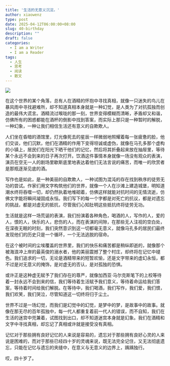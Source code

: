 ```yaml
---
title: '生活的无意义沉淀。'
author: xiaowenz
type: post
date: 2025-04-12T06:00:00+08:00
slug: 40-birthday
description: ""
draft: false
categories:
  - I am a Writer
  - I am a Reader
tags:
  - 人生
  - 思考
  - 阅读
  - 散文
---
```


![](https://cdn.sa.net/2025/04/12/g6xJfO2V7vbz8Yl.png)

在这个世界的某个角落，总有人在酒精的怀抱中寻找真相，就像一只迷失的鸟儿在暴风雨中寻找避难所，却不知道真相本身就是一种幻觉，是人类为了对抗孤独而创造的最伟大谎言。酒精流过喉咙的那一刻，世界变得模糊而清晰，矛盾却又和谐，仿佛所有的困惑都能在酒杯的倒影中找到答案，而实际上那只是一种暂时的解脱，一种幻象，一种让我们相信生活还有意义的自欺欺人。

人们坐在昏暗的酒馆里，灯光像死去的星辰一样微弱地照耀着每一张疲惫的脸，他们交谈，他们沉默，他们在酒精的作用下变得坦诚或虚伪，就像在马孔多那个虚构的小镇上，居民们在阳光下晒干他们的记忆，然后将其折叠起来放在抽屉里，等待某个永远不会到来的日子再次打开。饮酒这件事情本身就像一场没有观众的表演，演员在空无一人的剧场里歇斯底里地表达着他们无法言说的痛苦，而唯一的欣赏者是那瓶逐渐见底的酒。

写作也是如此，是一种美丽的自欺欺人，一种试图为混沌的存在找到秩序的徒劳无功的尝试。作家们用文字构筑他们的世界，就像一个人在沙滩上建造城堡，明知道潮水终将吞噬一切，却仍然执着地堆砌着，仿佛这样就能对抗时间的无情流逝，仿佛文字能将瞬间凝固成永恒。我们写下的每一个字都是对死亡的抗议，都是对遗忘的挑战，都是对虚无的抵抗，尽管我们心知肚明这些抵抗终将徒劳无功。

生活就是这样一场荒诞的表演，我们扮演着各种角色，喝酒的人，写作的人，爱的人，恨的人，快乐的人，悲伤的人，而在表演的间隙，在那些无人注视的空白处，在深夜无眠的时刻，我们突然意识到这一切都毫无意义，就像马孔多的居民们最终发现他们的历史只是一个循环，一个无法逃脱的宿命。

在这个被时间的尘埃覆盖的世界里，我们的快乐和痛苦都是稍纵即逝的，就像那个被海浪冲上岸的最英俊的溺水者，他的美丽震撼了整个村庄，却终将在记忆中褪色。我们追求的一切，无论是酒精带来的短暂欢愉，还是文字带来的虚幻永恒，都不过是对无意义的掩饰，是对虚无的否认，是对孤独的恐惧。

或许正是这种虚无赋予了我们存在的尊严，就像加西亚·马尔克斯笔下的上校等待着一封永远不会到来的信，我们等待着生活赋予我们意义，等待着命运给我们答案，等待着时间给我们解脱。在等待中，我们喝酒，我们写作，我们爱，我们恨，我们欢笑，我们哭泣，尽管知道这一切终将归于尘土。

世界不过是一场幻觉，而我们是幻觉中的幻觉，是梦中的梦，是故事中的故事。就像在那无尽的百年孤独中，每一代人都重复着前一代人的错误，而不自知，我们在生活的迷宫中兜兼着，试图找到出口，却不知道迷宫本身就是幻象。我们在酒精和文字中寻找真相，却忘记了真相或许就是接受没有真相。

记忆对于那些拥有良好记忆的人来说是容易的，遗忘对于那些拥有良好心灵的人来说是困难的，而对于那些已经四十岁的灵魂来说，既无法完全记住，又无法彻底遗忘，只能在记忆与遗忘的夹缝中，在意义与无意义的边界上，踽踽独行。

哎，四十岁了。